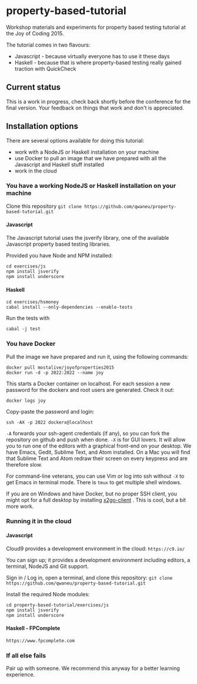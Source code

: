 # property-based-tutorial

Workshop materials and experiments for property based testing tutorial
at the Joy of Coding 2015.

The tutorial comes in two flavours:
- Javascript - because virtually everyone has to use it these days
- Haskell - because that is where property-based testing really gained traction with QuickCheck

## Current status

This is a work in progress, check back shortly before the conference for
the final version. Your feedback on things that work and don't is
appreciated.

## Installation options

There are several options available for doing this tutorial:
- work with a NodeJS or Haskell installation on your machine
- use Docker to pull an image that we have prepared with all the
  Javascript and Haskell stuff installed
- work in the cloud

### You have a working NodeJS or Haskell installation on your machine

Clone this repository 
`git clone https://github.com/qwaneu/property-based-tutorial.git`

#### Javascript

The Javascript tutorial uses the jsverify library, one of the available
Javascript property based testing libraries.

Provided you have Node and NPM installed:

```
cd exercises/js
npm install jsverify
npm install underscore
```

#### Haskell

```
cd exercises/hsmoney
cabal install --only-dependencies --enable-tests
```

Run the tests with
```
cabal -j test
```

### You have Docker

Pull the image we have prepared and run it, using the following
commands:

```
docker pull mostalive/joyofproperties2015
docker run -d -p 2022:2022 --name joy
```

This starts a Docker container on localhost. For each session a new
password for the dockerx and root users are generated. Check it out:

```
docker logs joy
```

Copy-paste the password and login:

```
ssh -AX -p 2022 dockerx@localhost
```

`-A` forwards your ssh-agent credentials (if any), so you can fork the
repository on github and push when done. 
`-X` is for GUI lovers. It will allow you to run one of the editors with a graphical front-end
on your desktop. We have Emacs, Gedit, Sublime Text, and Atom installed.
On a Mac you will find that Sublime Text and Atom redraw their screen on
every keypress and are therefore slow. 

For command-line veterans, you can use Vim or log into ssh without `-X`
to get Emacs in terminal mode. There is `tmux` to get multiple
shell windows.

If you are on Windows and have Docker, but no proper SSH client, you might opt for a full desktop by
installing [x2go-client](http://wiki.x2go.org/doku.php/download:start) .
This is cool, but a bit more work.

### Running it in the cloud

#### Javascript 

Cloud9 provides a development environment in the cloud: `https://c9.io/`

You can sign up; it provides a development environment including
editors, a terminal, NodeJS and Git support. 

Sign in / Log in, open a terminal, and clone this repository:
`git clone https://github.com/qwaneu/property-based-tutorial.git`

Install the required Node modules:
```
cd property-based-tutorial/exercises/js
npm install jsverify
npm install underscore
```

#### Haskell - FPComplete

`https://www.fpcomplete.com`

### If all else fails

Pair up with someone. We recommend this anyway for a better learning
experience.

